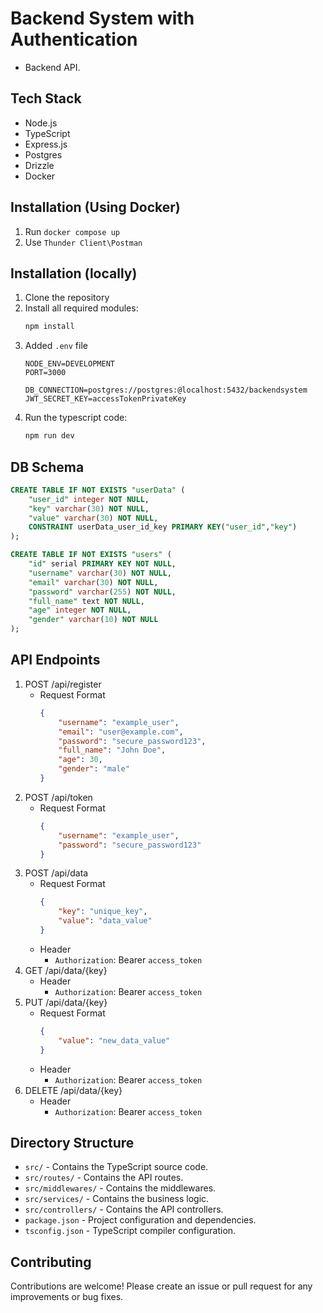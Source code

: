 # Backend System with Authentication

- Backend API.

## Tech Stack

- Node.js
- TypeScript
- Express.js
- Postgres
- Drizzle
- Docker

## Installation (Using Docker)

1. Run `docker compose up`
2. Use `Thunder Client\Postman`


## Installation (locally)

1. Clone the repository
2. Install all required modules:
    ```zsh
    npm install
    ```
3. Added `.env` file
    ```
    NODE_ENV=DEVELOPMENT
    PORT=3000

    DB_CONNECTION=postgres://postgres:@localhost:5432/backendsystem
    JWT_SECRET_KEY=accessTokenPrivateKey
    ```
4. Run the typescript code:
    ```zsh
    npm run dev
    ```

## DB Schema
```SQL
CREATE TABLE IF NOT EXISTS "userData" (
	"user_id" integer NOT NULL,
	"key" varchar(30) NOT NULL,
	"value" varchar(30) NOT NULL,
	CONSTRAINT userData_user_id_key PRIMARY KEY("user_id","key")
);

CREATE TABLE IF NOT EXISTS "users" (
	"id" serial PRIMARY KEY NOT NULL,
	"username" varchar(30) NOT NULL,
	"email" varchar(30) NOT NULL,
	"password" varchar(255) NOT NULL,
	"full_name" text NOT NULL,
	"age" integer NOT NULL,
	"gender" varchar(10) NOT NULL
);
```

## API Endpoints
1. POST /api/register
    - Request Format
        ```json
        {
            "username": "example_user",
            "email": "user@example.com",
            "password": "secure_password123",
            "full_name": "John Doe",
            "age": 30,
            "gender": "male"
        }
        ```
2. POST /api/token
    - Request Format
        ```json
        {
            "username": "example_user",
            "password": "secure_password123"
        }
        ```
3. POST /api/data
    - Request Format
        ```json
        {
            "key": "unique_key",
            "value": "data_value"
        }
        ```
    - Header 
        - `Authorization`: Bearer `access_token`
4. GET /api/data/{key}
    - Header 
        - `Authorization`: Bearer `access_token`
5. PUT /api/data/{key}
    - Request Format
        ```json
        {
            "value": "new_data_value"
        }
        ```
    - Header 
        - `Authorization`: Bearer `access_token`
6. DELETE /api/data/{key}
    - Header 
        - `Authorization`: Bearer `access_token`

## Directory Structure

* `src/` - Contains the TypeScript source code.
* `src/routes/` - Contains the API routes.
* `src/middlewares/` - Contains the middlewares.
* `src/services/` - Contains the business logic.
* `src/controllers/` - Contains the API controllers.
* `package.json` - Project configuration and dependencies.
* `tsconfig.json` - TypeScript compiler configuration.

## Contributing

Contributions are welcome! Please create an issue or pull request for any improvements or bug fixes.